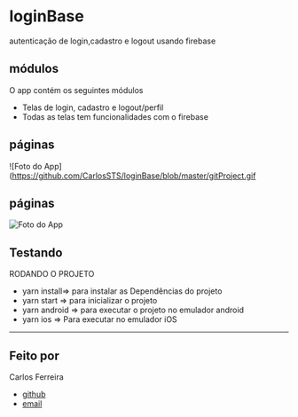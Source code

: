 # loginBase
autenticação de login,cadastro e logout usando firebase

## módulos

O app contém os seguintes módulos

* Telas de login, cadastro e logout/perfil
* Todas as telas tem funcionalidades com o firebase 

## páginas
![Foto do App](https://github.com/CarlosSTS/loginBase/blob/master/gitProject.gif

## páginas
![Foto do App](https://github.com/CarlosSTS/loginBase/blob/master/Screen%20Shot%202021-01-10%20at%2021.37.36.png)



## Testando
RODANDO O PROJETO
* yarn install=>  para instalar as  Dependências do projeto
* yarn start => para inicializar o projeto
* yarn android => para executar o projeto no emulador android
* yarn ios => Para executar no emulador iOS

****

## Feito por

Carlos Ferreira
* [github](https://www.github.com/CarlosSTS)
* [email](https://carlossts826@@gmail.com)
